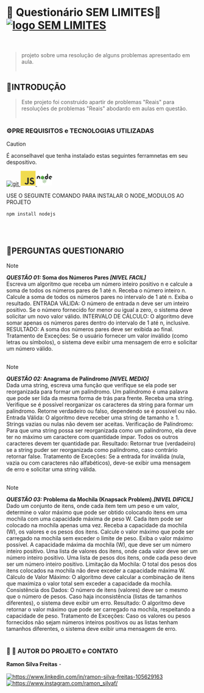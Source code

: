 # 💯 Questionário SEM LIMITES🚀 &nbsp; &nbsp; <a href="https://imgbb.com/"><img src="https://i.ibb.co/3msqVNF/image.png" alt="logo SEM LIMITES" width="80" height="80"></a> <br><br>

> projeto sobre uma resolução de alguns problemas apresentado em aula.
> <br><br>

## 📂INTRODUÇÃO

> Este projeto foi construido apartir de problemas "Reais" para resoluções de problemas "Reais" abodardo em aulas em questão.
> <br><br>

### ⚙️PRE REQUISITOS e TECNOLOGIAS UTILIZADAS

> [!CAUTION]
> É aconselhavel que tenha instalado estas seguintes ferramnetas em seu despositivo.
>
> <p align="left"> <a href="https://git-scm.com/" target="_blank" rel="noreferrer"> <img src="https://www.vectorlogo.zone/logos/git-scm/git-scm-icon.svg" alt="git" width="40" height="40"/> </a>
> <a href="https://developer.mozilla.org/en-US/docs/Web/JavaScript" target="_blank" rel="noreferrer"> <img src="https://raw.githubusercontent.com/devicons/devicon/master/icons/javascript/javascript-original.svg" alt="javascript" width="40" height="40"/> </a> <a href="https://nodejs.org" target="_blank" rel="noreferrer"> <img src="https://raw.githubusercontent.com/devicons/devicon/master/icons/nodejs/nodejs-original-wordmark.svg" alt="nodejs" width="40" height="40"/> </a> </p>
> USE O SEGUINTE COMANDO PARA INSTALAR O NODE_MODULOS AO PROJETO

```
npm install nodejs
```

<br><br>

## 📖PERGUNTAS QUESTIONARIO

> [!NOTE]
> **_QUESTÃO 01:_ Soma dos Números Pares _[NIVEL FACIL]_** <br>
> Escreva um algoritmo que receba um número inteiro positivo n e calcule a soma de todos os números pares de 1 até n.
> Receba o número inteiro n.
> Calcule a soma de todos os números pares no intervalo de 1 até n.
> Exiba o resultado.
> ENTRADA VÁLIDA: O número de entrada n deve ser um inteiro positivo. Se o número fornecido for menor ou igual a zero, o sistema deve solicitar um novo valor válido.
> INTERVALO DE CÁLCULO: O algoritmo deve somar apenas os números pares dentro do intervalo de 1 até n, inclusive.
> RESULTADO: A soma dos números pares deve ser exibida ao final.
> Tratamento de Exceções: Se o usuário fornecer um valor inválido (como letras ou símbolos), o sistema deve exibir uma mensagem de erro e solicitar um número válido. <br><br>

> [!NOTE]
>  **_QUESTÃO 02:_ Anagrama de Palíndromo _[NIVEL MEDIO]_** <br>
> Dada uma string, escreva uma função que verifique se ela pode ser reorganizada para formar um palíndromo. Um palíndromo é uma palavra que pode ser lida da mesma forma de trás para frente.
> Receba uma string.
> Verifique se é possível reorganizar os caracteres da string para formar um palíndromo.
> Retorne verdadeiro ou falso, dependendo se é possível ou não.
> Entrada Válida: O algoritmo deve receber uma string de tamanho ≥ 1. Strings vazias ou nulas não devem ser aceitas.
> Verificação de Palíndromo: Para que uma string possa ser reorganizada como um palíndromo, ela deve ter no máximo um caractere com quantidade ímpar. Todos os outros caracteres devem ter quantidade par.
> Resultado: Retornar true (verdadeiro) se a string puder ser reorganizada como palíndromo, caso contrário retornar false.
> Tratamento de Exceções: Se a entrada for inválida (nula, vazia ou com caracteres não alfabéticos), deve-se exibir uma mensagem de erro e solicitar uma string válida. <br><br>

> [!NOTE]
>  **_QUESTÃO 03:_ Problema da Mochila (Knapsack Problem)._[NIVEL DIFICIL]_** <br>
> Dado um conjunto de itens, onde cada item tem um peso e um valor, determine o valor máximo que pode ser obtido colocando itens em uma mochila com uma capacidade máxima de peso W. Cada item pode ser colocado na mochila apenas uma vez. Receba a capacidade da mochila (W), os valores e os pesos dos itens. Calcule o valor máximo que pode ser carregado na mochila sem exceder o limite de peso. Exiba o valor máximo possível.
> A capacidade máxima da mochila (W), que deve ser um número inteiro positivo. Uma lista de valores dos itens, onde cada valor deve ser um número inteiro positivo. Uma lista de pesos dos itens, onde cada peso deve ser um número inteiro positivo. Limitação da Mochila: O total dos pesos dos itens colocados na mochila não deve exceder a capacidade máxima W. Cálculo de Valor Máximo: O algoritmo deve calcular a combinação de itens que maximiza o valor total sem exceder a capacidade da mochila.
> Consistência dos Dados: O número de itens (valores) deve ser o mesmo que o número de pesos. Caso haja inconsistência (listas de tamanhos diferentes), o sistema deve exibir um erro.
> Resultado: O algoritmo deve retornar o valor máximo que pode ser carregado na mochila, respeitando a capacidade de peso. Tratamento de Exceções: Caso os valores ou pesos fornecidos não sejam números inteiros positivos ou as listas tenham tamanhos diferentes, o sistema deve exibir uma mensagem de erro. <br><br>

### 👋 👤 AUTOR DO PROJETO e CONTATO

**Ramon Silva Freitas** - <p lign="left">
<a href="https://linkedin.com/in/https://www.linkedin.com/in/ramon-silva-freitas-105629163" target="blank"><img align="center" src="https://raw.githubusercontent.com/rahuldkjain/github-profile-readme-generator/master/src/images/icons/Social/linked-in-alt.svg" alt="https://www.linkedin.com/in/ramon-silva-freitas-105629163" height="30" width="40" /></a>
<a href="[https://ibb.co/41V2YdP](https://www.instagram.com/ramon_silvaf/)" target="blank"><img src="https://i.ibb.co/3RCvMzB/instagram.png" alt="https://www.instagram.com/ramon_silvaf/" height="45" width="45"></a></p>
